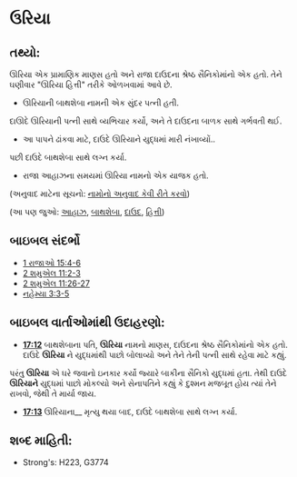 # ઉરિયા

## તથ્યો: 

ઊરિયા એક પ્રામાણિક માણસ હતો અને રાજા દાઉદના શ્રેષ્ઠ સૈનિકોમાંનો એક હતો.
તેને ઘણીવાર "ઊરિયા હિત્તી" તરીકે ઓળખવામાં આવે છે.

* ઊરિયાની બાથશેબા નામની એક સુંદર પત્ની હતી.

દાઊદે ઊરિયાની પત્ની સાથે વ્યભિચાર કર્યો, અને તે દાઉદના બાળક સાથે ગર્ભવતી થઈ.

* આ પાપને ઢાંકવા માટે, દાઉદે ઊરિયાને યુદ્ધમાં મારી નંખાવ્યોં..

પછી દાઉદે બાથશેબા સાથે લગ્ન કર્યા.

* રાજા આહાઝના સમયમાં ઊરિયા નામનો એક યાજક હતો.

(અનુવાદ માટેના સૂચનો: [નામોનો અનુવાદ કેવી રીતે કરવો](rc://gu/ta/man/translate/translate-names))

(આ પણ જુઓ: [આહાઝ](../names/ahaz.md), [બાથશેબા](../names/bathsheba.md), [દાઉદ](../names/david.md), [હિત્તી](../names/hittite.md))

## બાઇબલ સંદર્ભો

* [1 રાજાઓ 15:4-6](rc://gu/tn/help/1ki/15/04)
* [2 શમુએલ 11:2-3](rc://gu/tn/help/2sa/11/02)
* [2 શમુએલ 11:26-27](rc://gu/tn/help/2sa/11/26)
* [નહેમ્યા 3:3-5](rc://gu/tn/help/neh/03/03)

## બાઇબલ વાર્તાઓમાંથી ઉદાહરણો: 

* __[17:12](rc://gu/tn/help/obs/17/12)__ બાથશેબાના પતિ, __ઊરિયા__ નામનો માણસ, દાઉદના શ્રેષ્ઠ સૈનિકોમાંનો એક હતો. દાઉદે __ઊરિયા__ ને યુદ્ધમાંથી પાછો બોલાવ્યો અને તેને તેની પત્ની સાથે રહેવા માટે કહ્યું.

પરંતુ __ઊરિયા__ એ ઘરે જવાનો ઇનકાર કર્યો જ્યારે બાકીના સૈનિકો યુદ્ધમાં હતા. તેથી દાઉદે __ઊરિયાને__ યુદ્ધમાં પાછો મોકલ્યો અને સેનાપતિને કહ્યું કે દુશ્મન મજબૂત હોય ત્યાં તેને રાખવો, જેથી તે માર્યા જાય.

* __[17:13](rc://gu/tn/help/obs/17/13)__ ઊરિયાના__ મૃત્યુ થયા બાદ, દાઉદે બાથશેબા સાથે લગ્ન કર્યા.

## શબ્દ માહિતી: 

* Strong's: H223, G3774
